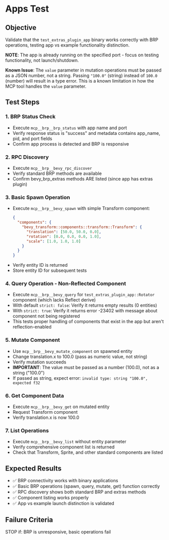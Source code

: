 # Apps Test

## Objective
Validate that the `test_extras_plugin_app` binary works correctly with BRP operations, testing app vs example functionality distinction.

**NOTE**: The app is already running on the specified port - focus on testing functionality, not launch/shutdown.

**Known Issue**: The `value` parameter in mutation operations must be passed as a JSON number, not a string. Passing `"100.0"` (string) instead of `100.0` (number) will result in a type error. This is a known limitation in how the MCP tool handles the `value` parameter.

## Test Steps

### 1. BRP Status Check
- Execute `mcp__brp__brp_status` with app name and port
- Verify response status is "success" and metadata contains app_name, pid, and port fields
- Confirm app process is detected and BRP is responsive

### 2. RPC Discovery
- Execute `mcp__brp__bevy_rpc_discover`
- Verify standard BRP methods are available
- Confirm bevy_brp_extras methods ARE listed (since app has extras plugin)

### 3. Basic Spawn Operation
- Execute `mcp__brp__bevy_spawn` with simple Transform component:
  ```json
  {
    "components": {
      "bevy_transform::components::transform::Transform": {
        "translation": [50.0, 50.0, 0.0],
        "rotation": [0.0, 0.0, 0.0, 1.0],
        "scale": [1.0, 1.0, 1.0]
      }
    }
  }
  ```
- Verify entity ID is returned
- Store entity ID for subsequent tests

### 4. Query Operation - Non-Reflected Component
- Execute `mcp__brp__bevy_query` for `test_extras_plugin_app::Rotator` component (which lacks Reflect derive)
- With default `strict: false`: Verify it returns empty results (0 entities)
- With `strict: true`: Verify it returns error -23402 with message about component not being registered
- This tests proper handling of components that exist in the app but aren't reflection-enabled

### 5. Mutate Component
- Use `mcp__brp__bevy_mutate_component` on spawned entity
- Change translation.x to 100.0 (pass as numeric value, not string)
- Verify mutation succeeds
- **IMPORTANT**: The value must be passed as a number (100.0), not as a string ("100.0")
- If passed as string, expect error: `invalid type: string "100.0", expected f32`

### 6. Get Component Data
- Execute `mcp__brp__bevy_get` on mutated entity
- Request Transform component
- Verify translation.x is now 100.0

### 7. List Operations
- Execute `mcp__brp__bevy_list` without entity parameter
- Verify comprehensive component list is returned
- Check that Transform, Sprite, and other standard components are listed

## Expected Results
- ✅ BRP connectivity works with binary applications
- ✅ Basic BRP operations (spawn, query, mutate, get) function correctly
- ✅ RPC discovery shows both standard BRP and extras methods
- ✅ Component listing works properly
- ✅ App vs example launch distinction is validated

## Failure Criteria
STOP if: BRP is unresponsive, basic operations fail

